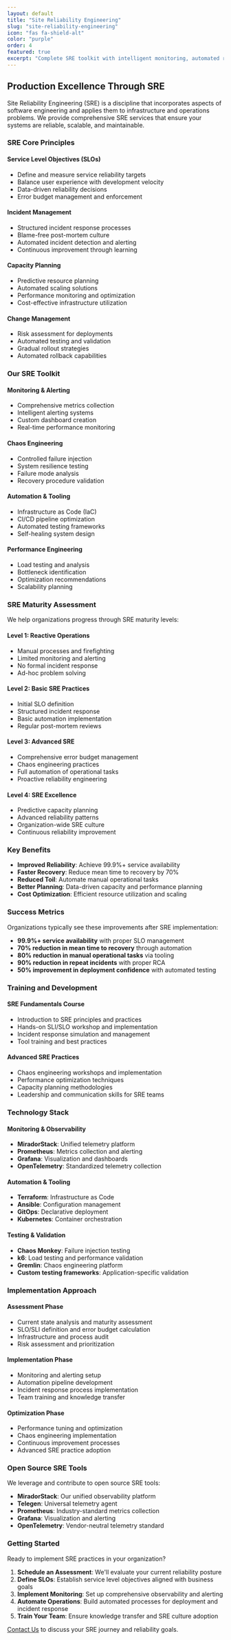 ```yaml
---
layout: default
title: "Site Reliability Engineering"
slug: "site-reliability-engineering"
icon: "fas fa-shield-alt"
color: "purple"
order: 4
featured: true
excerpt: "Complete SRE toolkit with intelligent monitoring, automated root cause analysis, and chaos engineering practices for production excellence."
---
```


<section class="section">
<div class="container">
<h2>Production Excellence Through SRE</h2>

<p>Site Reliability Engineering (SRE) is a discipline that incorporates aspects of software engineering and applies them to infrastructure and operations problems. We provide comprehensive SRE services that ensure your systems are reliable, scalable, and maintainable.</p>

<h3>SRE Core Principles</h3>

<div class="card">
<h4>Service Level Objectives (SLOs)</h4>
<ul>
<li>Define and measure service reliability targets</li>
<li>Balance user experience with development velocity</li>
<li>Data-driven reliability decisions</li>
<li>Error budget management and enforcement</li>
</ul>
</div>

<div class="card">
<h4>Incident Management</h4>
<ul>
<li>Structured incident response processes</li>
<li>Blame-free post-mortem culture</li>
<li>Automated incident detection and alerting</li>
<li>Continuous improvement through learning</li>
</ul>
</div>

<div class="card">
<h4>Capacity Planning</h4>
<ul>
<li>Predictive resource planning</li>
<li>Automated scaling solutions</li>
<li>Performance monitoring and optimization</li>
<li>Cost-effective infrastructure utilization</li>
</ul>
</div>

<div class="card">
<h4>Change Management</h4>
<ul>
<li>Risk assessment for deployments</li>
<li>Automated testing and validation</li>
<li>Gradual rollout strategies</li>
<li>Automated rollback capabilities</li>
</ul>
</div>

<h3>Our SRE Toolkit</h3>

<div class="card">
<h4>Monitoring & Alerting</h4>
<ul>
<li>Comprehensive metrics collection</li>
<li>Intelligent alerting systems</li>
<li>Custom dashboard creation</li>
<li>Real-time performance monitoring</li>
</ul>
</div>

<div class="card">
<h4>Chaos Engineering</h4>
<ul>
<li>Controlled failure injection</li>
<li>System resilience testing</li>
<li>Failure mode analysis</li>
<li>Recovery procedure validation</li>
</ul>
</div>

<div class="card">
<h4>Automation & Tooling</h4>
<ul>
<li>Infrastructure as Code (IaC)</li>
<li>CI/CD pipeline optimization</li>
<li>Automated testing frameworks</li>
<li>Self-healing system design</li>
</ul>
</div>

<div class="card">
<h4>Performance Engineering</h4>
<ul>
<li>Load testing and analysis</li>
<li>Bottleneck identification</li>
<li>Optimization recommendations</li>
<li>Scalability planning</li>
</ul>
</div>

<h3>SRE Maturity Assessment</h3>

<p>We help organizations progress through SRE maturity levels:</p>

<div class="card">
<h4>Level 1: Reactive Operations</h4>
<ul>
<li>Manual processes and firefighting</li>
<li>Limited monitoring and alerting</li>
<li>No formal incident response</li>
<li>Ad-hoc problem solving</li>
</ul>
</div>

<div class="card">
<h4>Level 2: Basic SRE Practices</h4>
<ul>
<li>Initial SLO definition</li>
<li>Structured incident response</li>
<li>Basic automation implementation</li>
<li>Regular post-mortem reviews</li>
</ul>
</div>

<div class="card">
<h4>Level 3: Advanced SRE</h4>
<ul>
<li>Comprehensive error budget management</li>
<li>Chaos engineering practices</li>
<li>Full automation of operational tasks</li>
<li>Proactive reliability engineering</li>
</ul>
</div>

<div class="card">
<h4>Level 4: SRE Excellence</h4>
<ul>
<li>Predictive capacity planning</li>
<li>Advanced reliability patterns</li>
<li>Organization-wide SRE culture</li>
<li>Continuous reliability improvement</li>
</ul>
</div>

<div class="card">
<h3>Key Benefits</h3>

- **Improved Reliability**: Achieve 99.9%+ service availability
- **Faster Recovery**: Reduce mean time to recovery by 70%
- **Reduced Toil**: Automate manual operational tasks
- **Better Planning**: Data-driven capacity and performance planning
- **Cost Optimization**: Efficient resource utilization and scaling
</div>

<div class="card">
<h3>Success Metrics</h3>

Organizations typically see these improvements after SRE implementation:
- **99.9%+ service availability** with proper SLO management
- **70% reduction in mean time to recovery** through automation
- **80% reduction in manual operational tasks** via tooling
- **90% reduction in repeat incidents** with proper RCA
- **50% improvement in deployment confidence** with automated testing
</div>

<h3>Training and Development</h3>

<div class="card">
<h4>SRE Fundamentals Course</h4>
<ul>
<li>Introduction to SRE principles and practices</li>
<li>Hands-on SLI/SLO workshop and implementation</li>
<li>Incident response simulation and management</li>
<li>Tool training and best practices</li>
</ul>
</div>

<div class="card">
<h4>Advanced SRE Practices</h4>
<ul>
<li>Chaos engineering workshops and implementation</li>
<li>Performance optimization techniques</li>
<li>Capacity planning methodologies</li>
<li>Leadership and communication skills for SRE teams</li>
</ul>
</div>

<h3>Technology Stack</h3>

<div class="card">
<h4>Monitoring & Observability</h4>
<ul>
<li><strong>MiradorStack</strong>: Unified telemetry platform</li>
<li><strong>Prometheus</strong>: Metrics collection and alerting</li>
<li><strong>Grafana</strong>: Visualization and dashboards</li>
<li><strong>OpenTelemetry</strong>: Standardized telemetry collection</li>
</ul>
</div>

<div class="card">
<h4>Automation & Tooling</h4>
<ul>
<li><strong>Terraform</strong>: Infrastructure as Code</li>
<li><strong>Ansible</strong>: Configuration management</li>
<li><strong>GitOps</strong>: Declarative deployment</li>
<li><strong>Kubernetes</strong>: Container orchestration</li>
</ul>
</div>

<div class="card">
<h4>Testing & Validation</h4>
<ul>
<li><strong>Chaos Monkey</strong>: Failure injection testing</li>
<li><strong>k6</strong>: Load testing and performance validation</li>
<li><strong>Gremlin</strong>: Chaos engineering platform</li>
<li><strong>Custom testing frameworks</strong>: Application-specific validation</li>
</ul>
</div>

<h3>Implementation Approach</h3>

<div class="card">
<h4>Assessment Phase</h4>
<ul>
<li>Current state analysis and maturity assessment</li>
<li>SLO/SLI definition and error budget calculation</li>
<li>Infrastructure and process audit</li>
<li>Risk assessment and prioritization</li>
</ul>
</div>

<div class="card">
<h4>Implementation Phase</h4>
<ul>
<li>Monitoring and alerting setup</li>
<li>Automation pipeline development</li>
<li>Incident response process implementation</li>
<li>Team training and knowledge transfer</li>
</ul>
</div>

<div class="card">
<h4>Optimization Phase</h4>
<ul>
<li>Performance tuning and optimization</li>
<li>Chaos engineering implementation</li>
<li>Continuous improvement processes</li>
<li>Advanced SRE practice adoption</li>
</ul>
</div>

<div class="card">
<h3>Open Source SRE Tools</h3>

<p>We leverage and contribute to open source SRE tools:</p>
<ul>
<li><strong>MiradorStack</strong>: Our unified observability platform</li>
<li><strong>Telegen</strong>: Universal telemetry agent</li>
<li><strong>Prometheus</strong>: Industry-standard metrics collection</li>
<li><strong>Grafana</strong>: Visualization and alerting</li>
<li><strong>OpenTelemetry</strong>: Vendor-neutral telemetry standard</li>
</ul>
</div>

<div class="card">
<h3>Getting Started</h3>

Ready to implement SRE practices in your organization?

1. **Schedule an Assessment**: We'll evaluate your current reliability posture
2. **Define SLOs**: Establish service level objectives aligned with business goals
3. **Implement Monitoring**: Set up comprehensive observability and alerting
4. **Automate Operations**: Build automated processes for deployment and incident response
5. **Train Your Team**: Ensure knowledge transfer and SRE culture adoption

[Contact Us](/contact/) to discuss your SRE journey and reliability goals.
</div>
</div>
</section>